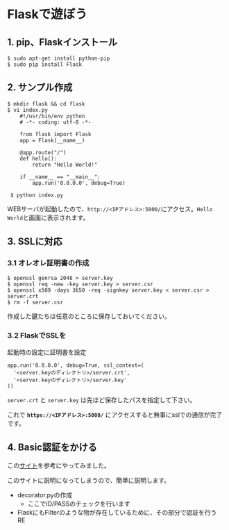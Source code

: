 # Flaskで遊ぼう

## 1. pip、Flaskインストール

    $ sudo apt-get install python-pip
    $ sudo pip install Flask


## 2. サンプル作成

    $ mkdir flask && cd flask
    $ vi index.py
        #!/usr/bin/env python
        # -*- coding: utf-8 -*-
        
        from flask import Flask
        app = Flask(__name__)
        
        @app.route("/")
        def hello():
            return "Hello World!"
        
        if __name__ == "__main__":
            app.run('0.0.0.0', debug=True)
            
     $ python index.py

WEBサーバが起動したので、```http://<IPアドレス>:5000/```にアクセス。```Hello World```と画面に表示されます。

## 3. SSLに対応
### 3.1 オレオレ証明書の作成

    $ openssl genrsa 2048 > server.key
    $ openssl req -new -key server.key > server.csr
    $ openssl x509 -days 3650 -req -signkey server.key < server.csr > server.crt
    $ rm -f server.csr

作成した鍵たちは任意のところに保存しておいてください。

### 3.2 FlaskでSSLを
起動時の設定に証明書を設定
    
    app.run('0.0.0.0', debug=True, ssl_context=(
      '<server.keyのディレクトリ>/server.crt',
      '<server.keyのディレクトリ>/server.key'
    ))    

```server.crt``` と ```server.key``` は先ほど保存したパスを指定して下さい。

これで **```https://<IPアドレス>:5000/```** にアクセスすると無事にsslでの通信が完了です。

## 4. Basic認証をかける
この[サイト](http://d.hatena.ne.jp/tell-k/20111005/1317781147)を参考にやってみました。

このサイトに説明になってしまうので、簡単に説明します。

- decorator.pyの作成
    - ここでID/PASSのチェックを行います
- FlaskにもFilterのような物が存在しているために、その部分で認証を行う
RE